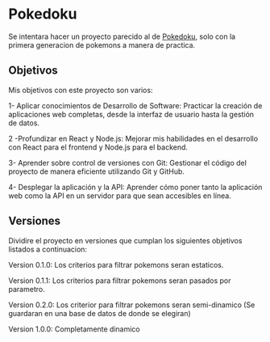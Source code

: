 # Pokedoku

Se intentara hacer un proyecto parecido al de [Pokedoku](https://pokedoku.com/), solo con la primera generacion de
pokemons a manera de practica.

## Objetivos

Mis objetivos con este proyecto son varios:

1- Aplicar conocimientos de Desarrollo de Software: Practicar la creación de aplicaciones web completas, desde la interfaz de usuario hasta la gestión de datos.

2 -Profundizar en React y Node.js: Mejorar mis habilidades en el desarrollo con React para el frontend y Node.js para el backend.

3- Aprender sobre control de versiones con Git: Gestionar el código del proyecto de manera eficiente utilizando Git y GitHub.

4- Desplegar la aplicación y la API: Aprender cómo poner tanto la aplicación web como la API en un servidor para que sean accesibles en línea.

## Versiones

Dividire el proyecto en versiones que cumplan los siguientes objetivos listados a continuacion:

Version 0.1.0: Los criterios para filtrar pokemons seran estaticos.

Version 0.1.1: Los criterios para filtrar pokemons seran pasados por parametro.

Version 0.2.0: Los criterior para filtrar pokemons seran semi-dinamico (Se guardaran en una base de datos de donde se elegiran)

Version 1.0.0: Completamente dinamico